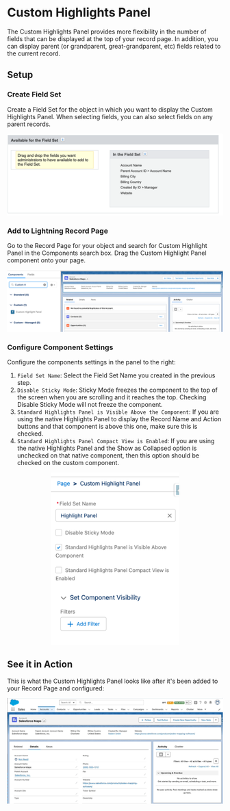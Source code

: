 # Custom Highlights Panel

The Custom Highlights Panel provides more flexibility in the number of fields that can be displayed at the top of your record page. In addition, you can display parent (or grandparent, great-grandparent, etc) fields related to the current record.

## Setup

### Create Field Set
Create a Field Set for the object in which you want to display the Custom Highlights Panel. When selecting fields, you can also select fields on any parent records. 

<p align="center">
<img src="docs/images/field-set.png" width="600" alt="Create Field Set">
</p>

### Add to Lightning Record Page
Go to the Record Page for your object and search for Custom Highlight Panel in the Components search box. Drag the Custom Highlight Panel component onto your page.

<p align="center">
<img src="docs/images/add-component-record-page.png" width="700" alt="Add Component">
</p>

### Configure Component Settings
Configure the components settings in the panel to the right: 

1. `Field Set Name`: Select the Field Set Name you created in the previous step.  
2. `Disable Sticky Mode`: Sticky Mode freezes the component to the top of the screen when you are scrolling and it reaches the top. Checking Disable Sticky Mode will not freeze the component.
3. `Standard Highlights Panel is Visible Above the Component`: If you are using the native Highlights Panel to display the Record Name and Action buttons and that component is above this one, make sure this is checked.
4. `Standard Highlights Panel Compact View is Enabled`: If you are using the native Highlights Panel and the Show as Collapsed option is unchecked on that native component, then this option should be checked on the custom component.

<p align="center">
<img src="docs/images/configure-component.png" width="300" alt="Add Component">
</p>

## See it in Action

This is what the Custom Highlights Panel looks like after it's been added to your Record Page and configured:

<p align="center">
<img src="docs/images/highlight-panel-in-action.gif" width="1000" alt="Add Component">
</p>

